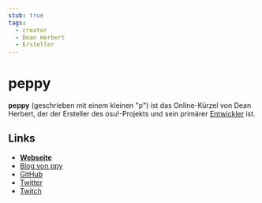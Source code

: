 ```yaml
---
stub: true
tags:
  - creator
  - Dean Herbert
  - Ersteller
---
```


# peppy

**peppy** (geschrieben mit einem kleinen "p") ist das Online-Kürzel von Dean Herbert, der der Ersteller des osu!-Projekts und sein primärer [Entwickler](/wiki/People/The_Team/Developers) ist.

## Links

- **[Webseite](https://ppy.sh/)**
- [Blog von ppy](https://blog.ppy.sh/)
- [GitHub](https://github.com/peppy)
- [Twitter](https://twitter.com/ppy)
- [Twitch](https://www.twitch.tv/ppy)

